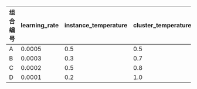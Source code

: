 | 组合编号 | learning_rate | instance_temperature | cluster_temperature | threshold |
| -------- | ------------- | -------------------- | ------------------- | --------- |
| A        | 0.0005        | 0.5                  | 0.5                 | 0.95      |
| B        | 0.0003        | 0.3                  | 0.7                 | 0.93      |
| C        | 0.0002        | 0.5                  | 0.8                 | 0.90      |
| D        | 0.0001        | 0.2                  | 1.0                 | 0.95      |